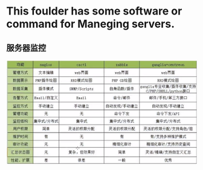 # This foulder has some software or command for Maneging servers.

## 服务器监控
![服务器监控软件对比](./服务器监控软件对比.png)
